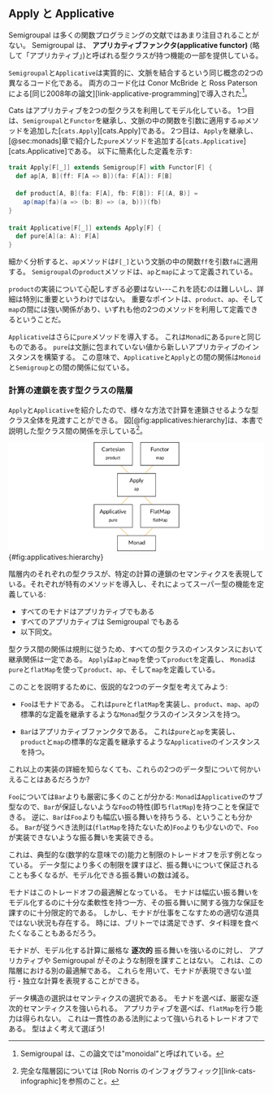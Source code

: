 ## Apply と Applicative

Semigroupal は多くの関数プログラミングの文献ではあまり注目されることがない。
Semigroupal は、 **アプリカティブファンクタ(applicative functor)** (略して「アプリカティブ」)と呼ばれる型クラスが持つ機能の一部を提供している。

`Semigroupal`と`Applicative`は実質的に、文脈を結合するという同じ概念の2つの異なるコード化である。
両方のコード化は Conor McBride と Ross Paterson による[同じ2008年の論文][link-applicative-programming]で導入された[^semigroupal-monoidal]。

[^semigroupal-monoidal]: Semigroupal は、この論文では"monoidal"と呼ばれている。

Cats はアプリカティブを2つの型クラスを利用してモデル化している。
1つ目は、`Semigroupal`と`Functor`を継承し、文脈の中の関数を引数に適用する`ap`メソッドを追加した[`cats.Apply`][cats.Apply]である。
2つ目は、`Apply`を継承し、[@sec:monads]章で紹介した`pure`メソッドを追加する[`cats.Applicative`][cats.Applicative]である。
以下に簡素化した定義を示す:

```scala
trait Apply[F[_]] extends Semigroup[F] with Functor[F] {
  def ap[A, B](ff: F[A => B])(fa: F[A]): F[B]

  def product[A, B](fa: F[A], fb: F[B]): F[(A, B)] =
    ap(map(fa)(a => (b: B) => (a, b)))(fb)
}

trait Applicative[F[_]] extends Apply[F] {
  def pure[A](a: A): F[A]
}
```

細かく分析すると、`ap`メソッドは`F[_]`という文脈の中の関数`ff`を引数`fa`に適用する。
`Semigroupal`の`product`メソッドは、`ap`と`map`によって定義されている。

`product`の実装について心配しすぎる必要はない---これを読むのは難しいし、詳細は特別に重要というわけではない。
重要なポイントは、`product`、`ap`、そして`map`の間には強い関係があり、いずれも他の2つのメソッドを利用して定義できるということだ。

`Applicative`はさらに`pure`メソッドを導入する。
これは`Monad`にある`pure`と同じものである。
`pure`は文脈に包まれていない値から新しいアプリカティブのインスタンスを構築する。
この意味で、`Applicative`と`Apply`との間の関係は`Monoid`と`Semigroup`との間の関係に似ている。

### 計算の連鎖を表す型クラスの階層

`Apply`と`Applicative`を紹介したので、様々な方法で計算を連鎖させるような型クラス全体を見渡すことができる。
図[@fig:applicatives:hierarchy]は、本書で説明した型クラス間の関係を示している[^cats-infographic]。

![モナド型クラスの階層](src/pages/applicatives/hierarchy.png){#fig:applicatives:hierarchy}

[^cats-infographic]: 完全な階層図については [Rob Norris のインフォグラフィック][link-cats-infographic]を参照のこと。

階層内のそれぞれの型クラスが、特定の計算の連鎖のセマンティクスを表現している。それぞれが特有のメソッドを導入し、それによってスーパー型の機能を定義している:

- すべてのモナドはアプリカティブでもある
- すべてのアプリカティブは Semigroupal でもある
- 以下同文。

型クラス間の関係は規則に従うため、すべての型クラスのインスタンスにおいて継承関係は一定である。
`Apply`は`ap`と`map`を使って`product`を定義し、
`Monad`は`pure`と`flatMap`を使って`product`、`ap`、そして`map`を定義している。

このことを説明するために、仮説的な2つのデータ型を考えてみよう:

- `Foo`はモナドである。
  これは`pure`と`flatMap`を実装し、`product`、`map`、`ap`の標準的な定義を継承するような`Monad`型クラスのインスタンスを持つ。

- `Bar`はアプリカティブファンクタである。
  これは`pure`と`ap`を実装し、`product`と`map`の標準的な定義を継承するような`Applicative`のインスタンスを持つ。

これ以上の実装の詳細を知らなくても、これらの2つのデータ型について何かいえることはあるだろうか?

`Foo`については`Bar`よりも厳密に多くのことが分かる:
`Monad`は`Applicative`のサブ型なので、`Bar`が保証しないような`Foo`の特性(即ち`flatMap`)を持つことを保証できる。
逆に、`Bar`は`Foo`よりも幅広い振る舞いを持ちうる、ということも分かる。
`Bar`が従うべき法則は(`flatMap`を持たないため)`Foo`よりも少ないので、`Foo`が実装できないような振る舞いを実装できる。

これは、典型的な(数学的な意味での)能力と制限のトレードオフを示す例となっている。
データ型により多くの制限を課すほど、振る舞いについて保証されることも多くなるが、モデル化できる振る舞いの数は減る。

モナドはこのトレードオフの最適解となっている。
モナドは幅広い振る舞いをモデル化するのに十分な柔軟性を持つ一方、その振る舞いに関する強力な保証を課すのに十分限定的である。
しかし、モナドが仕事をこなすための適切な道具ではない状況も存在する。
時には、ブリトーでは満足できず、タイ料理を食べたくなることもあるだろう。

モナドが、モデル化する計算に厳格な **逐次的** 振る舞いを強いるのに対し、
アプリカティブや Semigroupal がそのような制限を課すことはない。
これは、この階層における別の最適解である。
これらを用いて、モナドが表現できない並行・独立な計算を表現することができる。

データ構造の選択はセマンティクスの選択である。
モナドを選べば、厳密な逐次的セマンティクスを強いられる。
アプリカティブを選べば、`flatMap`を行う能力は得られない。
これは一貫性のある法則によって強いられるトレードオフである。
型はよく考えて選ぼう!
